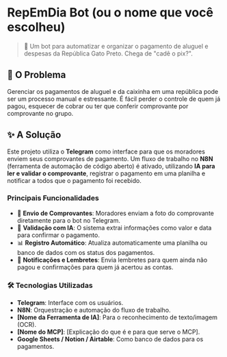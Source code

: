 # RepEmDia Bot (ou o nome que você escolheu)

> 🤖 Um bot para automatizar e organizar o pagamento de aluguel e despesas da República Gato Preto. Chega de "cadê o pix?".

## 🎯 O Problema

Gerenciar os pagamentos de aluguel e da caixinha em uma república pode ser um processo manual e estressante. É fácil perder o controle de quem já pagou, esquecer de cobrar ou ter que conferir comprovante por comprovante no grupo.

## ✨ A Solução

Este projeto utiliza o **Telegram** como interface para que os moradores enviem seus comprovantes de pagamento. Um fluxo de trabalho no **N8N** (ferramenta de automação de código aberto) é ativado, utilizando **IA para ler e validar o comprovante**, registrar o pagamento em uma planilha e notificar a todos que o pagamento foi recebido.

### Principais Funcionalidades
* 📲 **Envio de Comprovantes**: Moradores enviam a foto do comprovante diretamente para o bot no Telegram.
* 🧠 **Validação com IA**: O sistema extrai informações como valor e data para confirmar o pagamento.
* 📊 **Registro Automático**: Atualiza automaticamente uma planilha ou banco de dados com os status dos pagamentos.
* 🔔 **Notificações e Lembretes**: Envia lembretes para quem ainda não pagou e confirmações para quem já acertou as contas.

### 🛠️ Tecnologias Utilizadas
* **Telegram**: Interface com os usuários.
* **N8N**: Orquestração e automação do fluxo de trabalho.
* **[Nome da Ferramenta de IA]**: Para o reconhecimento de texto/imagem (OCR).
* **[Nome do MCP]**: [Explicação do que é e para que serve o MCP].
* **Google Sheets / Notion / Airtable**: Como banco de dados para os pagamentos.
